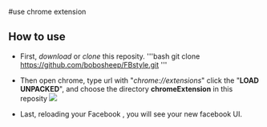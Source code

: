 #use chrome extension
 
## How to use
-   First, *download* or *clone* this reposity.
    '''bash
    git clone https://github.com/bobosheep/FBstyle.git
    '''

-   Then open chrome, type url with "*chrome://extensions*"
    click the "**LOAD UNPACKED**", and choose the directory **chromeExtension** in this reposity
        ![](https://i.imgur.com/hD4NRCa.png)

-   Last, reloading your Facebook , you will see your new facebook UI. 